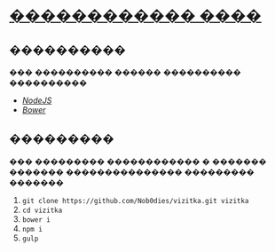 [������������ ����](http://lizag.esy.es/)
===========================

����������
------------

_*��� ���������� ������ ���������� ����������*_


* [*NodeJS*](https://nodejs.org/en/)
* [*Bower*](http://bower.io/)

���������
------------

_*��� ��������� ������������ � ������� ������� ��������������� ��������� �������*_

1. `git clone https://github.com/Nob0dies/vizitka.git vizitka`
1. `cd vizitka`
1. `bower i`
1. `npm i`
1. `gulp`